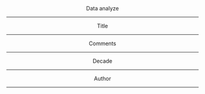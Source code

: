 <center> Data analyze

---

<center> Title

---

<center>Comments

---

<center>Decade

---

<center>Author

---
